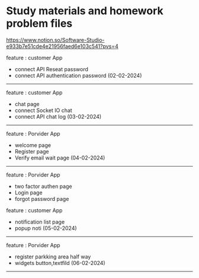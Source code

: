 # Study materials and homework problem files
https://www.notion.so/Software-Studio-e933b7e51cde4e21956faed6e103c541?pvs=4

feature : customer App
- connect API Reseat password
- connect API authentication password
(02-02-2024)
--------------------------------------------
feature : customer App
- chat page
- connect Socket IO chat
- connect API chat log
(03-02-2024)
--------------------------------------------
feature : Porvider App
- welcome page
- Register page
- Verify email wait page
(04-02-2024)
--------------------------------------------
feature : Porvider App
- two factor authen page
- Login page
- forgot password page

feature : customer App
- notification list page
- popup noti 
(05-02-2024)
--------------------------------------------
feature : Porvider App
- register parkking area half way
- widgets button,textfild
(06-02-2024)
--------------------------------------------
